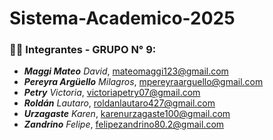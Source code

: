 # Sistema-Academico-2025 </br>
### :technologist: Integrantes - GRUPO N° 9:
- _**Maggi Mateo**_ _David_, mateomaggi123@gmail.com <br/>
- _**Pereyra Argüello**_ _Milagros_, mpereyraarguello@gmail.com <br/>
- _**Petry**_ _Victoria_, victoriapetry07@gmail.com <br/>
- _**Roldán**_ _Lautaro_, roldanlautaro427@gmail.com <br/>
- _**Urzagaste**_ _Karen_,  karenurzagaste100@gmail.com <br/>
- _**Zandrino**_ _Felipe_,  felipezandrino80.2@gmail.com <br/>
